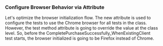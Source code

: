### Configure Browser Behavior via Attribute
Let's optimize the browser initialization flow.
The new attribute is used to configure the tests to use the Chrome browser for all tests in the class.
However, the test method attribute is going to override the value at the class level. So, before the
CompletePurchaseSuccessfully_WhenExistingClient test starts, the browser initialized is going to be
Firefox instead of Chrome.

